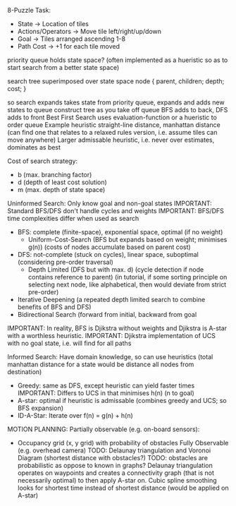 <!-- SPDX-License-Identifier: zlib-acknowledgement -->
8-Puzzle Task:
* State -> Location of tiles
* Actions/Operators -> Move tile left/right/up/down
* Goal -> Tiles arranged ascending 1-8 
* Path Cost -> +1 for each tile moved

priority queue holds state space?
(often implemented as a hueristic so as to start search from a better state space)

search tree superimposed over state space
node {
  parent, children;
  depth;
  cost;
}

so search expands takes state from priority queue, expands and adds new states to queue
construct tree as you take off queue
BFS adds to back, DFS adds to front
Best First Search uses evaluation-function or a hueristic to order queue
Example heuristic straight-line distance, manhattan distance (can find one that relates to a relaxed rules version, i.e. assume tiles can move anywhere)
Larger admissable heuristic, i.e. never over estimates, dominates as best

Cost of search strategy:
- b (max. branching factor)
- d (depth of least cost solution)
- m (max. depth of state space)

Uninformed Search:
Only know goal and non-goal states
IMPORTANT: Standard BFS/DFS don't handle cycles and weights
IMPORTANT: BFS/DFS time complexities differ when used as search
* BFS: complete (finite-space), exponential space, optimal (if no weight)
  - Uniform-Cost-Search (BFS but expands based on weight; minimises g(n))
    (costs of nodes accumulate based on parent cost)
* DFS: not-complete (stuck on cycles), linear space, suboptimal (considering pre-order traversal)
  - Depth Limited (DFS but with max. d)
  (cycle detection if node contains reference to parent)
  (in tutorial, if some sorting principle on selecting next node, like alphabetical, then would deviate from strict pre-order)
* Iterative Deepening (a repeated depth limited search to combine benefits of BFS and DFS)
* Bidirectional Search (forward from initial, backward from goal

IMPORTANT: In reality, BFS is Djikstra without weights and Djikstra is A-star with a worthless heuristic.
IMPORTANT: Djikstra implementation of UCS with no goal state, i.e. will find for all paths 

Informed Search:
Have domain knowledge, so can use heuristics 
(total manhattan distance for a state would be distance all nodes from destination)
* Greedy: same as DFS, except heuristic can yield faster times
IMPORTANT: Differs to UCS in that minimises h(n) (n to goal)
* A-star: optimal if heuristic is admissable (combines greedy and UCS; so BFS expansion)
* ID-A-Star: Iterate over f(n) = g(n) + h(n)

MOTION PLANNING:
Partially observable (e.g. on-board sensors):
* Occupancy grid (x, y grid) with probability of obstacles 
Fully Observable (e.g. overhead camera)
TODO: Delaunay triangulation and Voronoi Diagram (shortest distance with obstacles?)
TODO: obstacles are probabilistic as oppose to known in graphs?
Delaunay triangulation operates on waypoints and creates a connectivity graph (that is not necessarily optimal) to then apply A-star on.
Cubic spline smoothing looks for shortest time instead of shortest distance (would be applied on A-star)
